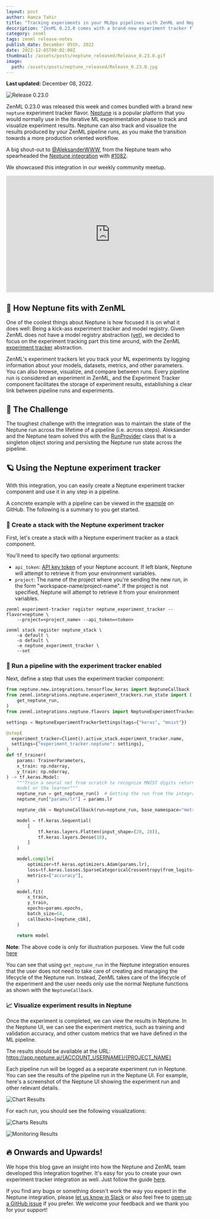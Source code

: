 ```yaml
---
layout: post
author: Hamza Tahir
title: "Tracking experiments in your MLOps pipelines with ZenML and Neptune"
description: "ZenML 0.23.0 comes with a brand-new experiment tracker flavor - Neptune.ai! We dive deeper in this blog post."
category: zenml
tags: zenml release-notes
publish_date: December 05th, 2022
date: 2022-12-05T00:02:00Z
thumbnail: /assets/posts/neptune_released/Release_0.23.0.gif
image:
  path: /assets/posts/neptune_released/Release_0.23.0.jpg
---
```


**Last updated:** December 08, 2022.

![Release 0.23.0](../assets/posts/neptune_released/Release_0.23.0.jpg)

ZenML 0.23.0 was released this week and comes bundled with a brand new `neptune` 
experiment tracker flavor. [Neptune](https://neptune.ai/product/experiment-tracking) is a
popular platform that you would normally use in the iterative ML experimentation
phase to track and visualize experiment results. Neptune can also
track and visualize the results produced by your
ZenML pipeline runs, as you make the transition towards a more production
oriented workflow.

A big shout-out to [@AleksanderWWW](https://github.com/AleksanderWWW), from the Neptune team
who spearheaded the [Neptune integration](https://zenml.io/integrations/neptune)
with [#1082](https://github.com/zenml-io/zenml/pull/1082).

We showcased this integration in our weekly community meetup.

<div class="embed-responsive embed-responsive-16by9 mb-5">
    <iframe width="560" height="315" src="https://www.youtube-nocookie.com/embed/biKXt-aoqvU" title="YouTube video player" frameborder="0" allow="accelerometer; autoplay; clipboard-write; encrypted-media; gyroscope; picture-in-picture" allowfullscreen></iframe>
</div>


## 🧲 How Neptune fits with ZenML

One of the coolest things about Neptune is how focused it is on what it does well:
Being a kick-ass experiment tracker and model registry. Given ZenML does not have a
model registry abstraction ([yet](https://zenml.io/roadmap)), we decided to focus on
the experiment tracking part this time around, with the ZenML
[experiment tracker](https://docs.zenml.io/component-gallery/experiment-trackers)
abstraction.

ZenML's experiment trackers let you track your ML experiments by logging information about your models, datasets, metrics, and other parameters. You can also browse, visualize, and compare between runs. Every pipeline run is considered an experiment in ZenML, and the Experiment Tracker component facilitates the storage of experiment results, establishing a clear link between pipeline runs and experiments.

## 🤾 The Challenge

The toughest challenge with the integration was to maintain the state of the Neptune
run across the lifetime of a pipeline (i.e. across steps). Aleksander and the Neptune team solved this with the
[RunProvider](https://github.com/zenml-io/zenml/blob/main/src/zenml/integrations/neptune/experiment_trackers/run_state.py#L33)
class that is a singleton object storing and persisting the Neptune run state across
the pipeline.

## 🪐 Using the Neptune experiment tracker

With this integration, you can easily create a Neptune experiment tracker component and use it in any step in
a pipeline.

A concrete example with a pipeline can be viewed in the [example](https://github.com/zenml-io/zenml/tree/main/examples/neptune_tracking)
on GitHub. The following is a summary to you get started.

### 🥞 Create a stack with the Neptune experiment tracker

First, let's create a stack with a Neptune experiment tracker as a stack component. 

You'll need to specify two optional arguments:
* `api_token`: [API key token](https://docs.neptune.ai/setup/setting_api_token) of your Neptune account. If left blank, Neptune will
attempt to retrieve it from your environment variables.
* `project`: The name of the project where you're sending the new run, in the form "workspace-name/project-name".
If the project is not specified, Neptune will attempt to retrieve it from your environment variables.

```shell
zenml experiment-tracker register neptune_experiment_tracker --flavor=neptune \ 
    --project=<project_name> --api_token=<token>

zenml stack register neptune_stack \
    -a default \
    -o default \
    -e neptune_experiment_tracker \
    --set
```

### 🏃 Run a pipeline with the experiment tracker enabled

Next, define a step that uses the experiment tracker component:

```python
from neptune.new.integrations.tensorflow_keras import NeptuneCallback
from zenml.integrations.neptune.experiment_trackers.run_state import (
    get_neptune_run,
)
from zenml.integrations.neptune.flavors import NeptuneExperimentTrackerSettings

settings = NeptuneExperimentTrackerSettings(tags={"keras", "mnist"})

@step(
  experiment_tracker=Client().active_stack.experiment_tracker.name,
  settings={"experiment_tracker.neptune": settings},
)
def tf_trainer(
    params: TrainerParameters,
    x_train: np.ndarray,
    y_train: np.ndarray,
) -> tf.keras.Model:
    """Train a neural net from scratch to recognize MNIST digits return our
    model or the learner"""
    neptune_run = get_neptune_run()  # Getting the run from the integration
    neptune_run["params/lr"] = params.lr

    neptune_cbk = NeptuneCallback(run=neptune_run, base_namespace="metrics")

    model = tf.keras.Sequential(
        [
            tf.keras.layers.Flatten(input_shape=(28, 28)),
            tf.keras.layers.Dense(10),
        ]
    )

    model.compile(
        optimizer=tf.keras.optimizers.Adam(params.lr),
        loss=tf.keras.losses.SparseCategoricalCrossentropy(from_logits=True),
        metrics=["accuracy"],
    )

    model.fit(
        x_train,
        y_train,
        epochs=params.epochs,
        batch_size=64,
        callbacks=[neptune_cbk],
    )

    return model
```

**Note**: The above code is only for illustration purposes. View the full code
[here](https://github.com/zenml-io/zenml/tree/main/examples/neptune_tracking)

You can see that using `get_neptune_run` in the Neptune integration ensures that the user does not
need to take care of creating and managing the lifecycle of the Neptune run. Instead, ZenML takes care
of the lifecycle of the experiment and the user needs only use the normal Neptune functions as shown with
the `NeptuneCallback`.

### 📈 Visualize experiment results in Neptune

Once the experiment is completed, we can view the results in Neptune. In the Neptune UI, we can see the experiment metrics, such as training and validation accuracy, and other custom metrics that we have defined in the ML pipeline.

The results should be available at the URL: https://app.neptune.ai/{ACCOUNT_USERNAME}/{PROJECT_NAME}

Each pipeline run will be logged as a separate experiment run in Neptune. You can see the results of the pipeline run in the Neptune UI.
For example, here's a screenshot of the Neptune UI showing the experiment run and other relevant details.

![Chart Results](../assets/posts/neptune_released/neptune_runs.png)

For each run, you should see the following visualizations:

![Charts Results](../assets/posts/neptune_released/neptune_charts.png)

![Monitoring Results](../assets/posts/neptune_released/neptune_monitoring.png)


## 🔥 Onwards and Upwards!

We hope this blog gave an insight into how the Neptune and ZenML team developed this integration
together. It's easy for you to create your own experiment tracker integration as well. Just follow
the guide [here](https://docs.zenml.io/component-gallery/experiment-trackers/custom).

If you find any bugs or something doesn't work the way you expect in the Neptune integration, please [let
us know in Slack](https://zenml.io/slack-invite) or also feel free to [open up a
GitHub issue](https://github.com/zenml-io/zenml/issues/new/choose) if you
prefer. We welcome your feedback and we thank you for your support!